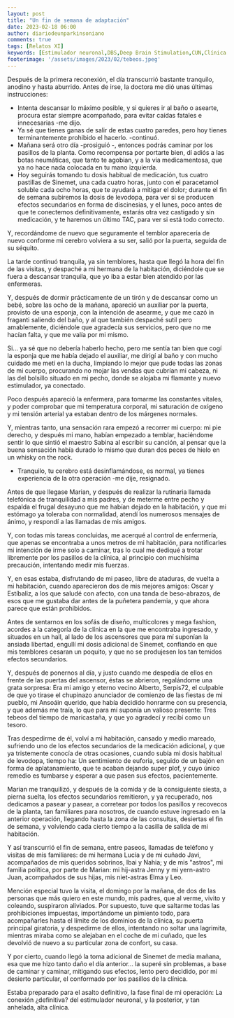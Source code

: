 ```yaml
---
layout: post
title: "Un fin de semana de adaptación"
date: 2023-02-18 06:00
author: diariodeunparkinsoniano
comments: true
tags: [Relatos XI] 
keywords: [Estimulador neuronal,DBS,Deep Brain Stimulation,CUN,Clínica Universitaria de Navarra,conexión,Sinemet,adaptación,resignación]
footerimage: '/assets/images/2023/02/tebeos.jpeg'
---
```

Después de la primera reconexión, el día transcurrió bastante tranquilo, anodino y hasta aburrido.
Antes de irse, la doctora me dió unas últimas instrucciones:

- Intenta descansar lo máximo posible, y si quieres ir al baño o asearte, procura estar siempre acompañado, para evitar caídas fatales e innecesarias -me dijo.
- Ya sé que tienes ganas de salir de estas cuatro paredes, pero hoy tienes terminantemente prohibido el hacerlo. -continuó. 
- Mañana será otro día -prosiguió -, entonces podrás caminar por los pasillos de la planta. Como recompensa por portarte bien, dí adiós a las botas neumáticas, que tanto te agobian, y a la vía medicamentosa, que ya no hace nada colocada en tu mano izquierda.
- Hoy seguirás tomando tu dosis habitual de medicación, tus cuatro pastillas de Sinemet, una cada cuatro horas, junto con el paracetamol soluble cada ocho horas, que te ayudará a mitigar el dolor; durante el fin de semana subiremos la dosis de levodopa, para ver si se producen efectos secundarios en forma de discinesias, y el lunes, poco antes de que te conectemos definitivamente, estarás otra vez castigado y sin medicación, y te haremos un último TAC, para ver si está todo correcto.

Y, recordándome de nuevo que seguramente el temblor aparecería de nuevo conforme mi cerebro volviera a su ser, salió por la puerta, seguida de su séquito.

La tarde continuó tranquila, ya sin temblores, hasta que llegó la hora del fin de las visitas, y despaché a mi hermana de la habitación, diciéndole que se fuera a descansar tranquila, que yo iba a estar bien atendido por las enfermeras.

Y, después de dormir prácticamente de un tirón y de descansar como un bebé, sobre las ocho de la mañana, apareció un auxiliar por la puerta, provisto de una esponja, con la intención de asearme, y que me cazó in fraganti saliendo del baño, y al que también despaché sutil pero amablemente, diciéndole que agradecía sus servicios, pero que no me hacían falta, y que me valía por mi mismo.

Si... ya sé que no debería haberlo hecho, pero me sentía tan bien que cogí la esponja que me había dejado el auxiliar, me dirigí al baño y con mucho cuidado me metí en la ducha, limpiando lo mejor que pude todas las zonas de mi cuerpo, procurando no mojar las vendas que cubrían mi cabeza, ni las del bolsillo situado en mi pecho, donde se alojaba mi flamante y nuevo estimulador, ya conectado.

Poco después apareció la enfermera, para tomarme las constantes vitales, y poder comprobar que mi temperatura corporal, mi saturación de oxígeno y mi tensión arterial ya estaban dentro de los márgenes normales.

Y, mientras tanto, una sensación rara empezó a recorrer mi cuerpo: mi pie derecho, y después mi mano, habían empezado a temblar, haciéndome sentir lo que sintió el maestro Sabina al escribir su canción, al pensar que la buena sensación había durado lo mismo que duran dos peces de hielo en un whisky on the rock.

- Tranquilo, tu cerebro está desinflamándose, es normal, ya tienes experiencia de la otra operación -me dije, resignado.

Antes de que llegase Marian, y después de realizar la rutinaria llamada telefónica de tranquilidad a mis padres, y de meterme entre pecho y espalda el frugal desayuno que me habían dejado en la habitación, y que mi estómago ya toleraba con normalidad, atendí los numerosos mensajes de ánimo, y respondí a las llamadas de mis amigos.

Y, con todas mis tareas concluidas, me acerqué al control de enfermería, que apenas se encontraba a unos metros de mi habitación, para notificarles mi intención de irme solo a caminar, tras lo cual me dediqué a trotar libremente por los pasillos de la clínica, al principio con muchísima precaución, intentando medir mis fuerzas.

Y, en esas estaba, disfrutando de mi paseo, libre de ataduras, de vuelta a mi habitación, cuando aparecieron dos de mis mejores amigos: Oscar y Estíbaliz, a los que saludé con afecto, con una tanda de beso-abrazos, de esos que me gustaba dar antes de la puñetera pandemia, y que ahora parece que están prohibidos.

Antes de sentarnos en los sofás de diseño, multicolores y mega fashion, acordes a la categoría de la clínica en la que me encontraba ingresado, y situados en un hall, al lado de los ascensores que para mí suponían la ansiada libertad, engullí mi dosis adicional de Sinemet, confiando en que mis temblores cesaran un poquito, y que no se produjesen los tan temidos efectos secundarios.

Y, después de ponernos al día, y justo cuando me despedía de ellos en frente de las puertas del ascensor, éstas se abrieron, regalándome una grata sorpresa: Era mi amigo y eterno vecino Alberto, Serpis72, el culpable de que yo tirase el chupinazo anunciador de comienzo de las fiestas de mi pueblo, mi Ansoáin querido, que había decidido honrarme con su presencia, y que además me traía, lo que para mí suponía un valioso presente: Tres tebeos del tiempo de maricastaña, y que yo agradecí y recibí como un tesoro.

Tras despedirme de él, volví a mi habitación, cansado y medio mareado, sufriendo uno de los efectos secundarios de la medicación adicional, y que ya tristemente conocía de otras ocasiones, cuando subía mi dosis habitual de levodopa, tiempo ha: Un sentimiento de euforia, seguido de un bajón en forma de aplatanamiento, que te acaban dejando super plof, y cuyo único remedio es tumbarse y esperar a que pasen sus efectos, pacientemente.

Marian me tranquilizó, y después de la comida y de la consiguiente siesta, a pierna suelta, los efectos secundarios remitieron, y ya recuperado, nos dedicamos a pasear y pasear, a corretear por todos los pasillos y recovecos de la planta, tan familiares para nosotros, de cuando estuve ingresado en la anterior operación, llegando hasta la zona de las consultas, desiertas el fin de semana, y volviendo cada cierto tiempo a la casilla de salida de mi habitación.

Y así transcurrió el fin de semana, entre paseos, llamadas de teléfono y visitas de mis familiares: de mi hermana Lucía y de mi cuñado Javi, acompañados de mis queridos sobrinos, Ibai y Nahia; y de mis "astros", mi familia política, por parte de Marian: mi hij-astra Jenny y mi yern-astro Juan, acompañados de sus hijas, mis niet-astras Elma y Leo.

Mención especial tuvo la visita, el domingo por la mañana, de dos de las personas que más quiero en este mundo, mis padres, que al verme, vivito y coleando, suspiraron aliviados. Por supuesto, tuve que saltarme todas las prohibiciones impuestas, importándome un pimiento todo, para acompañarles hasta el límite de los dominios de la clínica, su puerta principal giratoria, y despedirme de ellos, intentando no soltar una lagrimita, mientras miraba como se alejaban en el coche de mi cuñado, que les devolvió de nuevo a su particular zona de confort, su casa.

Y por cierto, cuando llegó la toma adicional de Sinemet de media mañana, esa que me hizo tanto daño el día anterior... la superé sin problemas, a base de caminar y caminar, mitigando sus efectos, lento pero decidido, por mi desierto particular, el conformado por los pasillos de la clínica.

Estaba preparado para el asalto definitivo, la fase final de mi operación: La conexión ¿definitiva? del estimulador neuronal, y la posterior, y tan anhelada, alta clínica.
